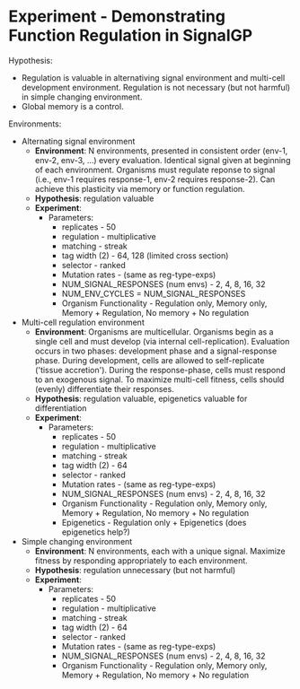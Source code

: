 # Experiment - Demonstrating Function Regulation in SignalGP

Hypothesis:

- Regulation is valuable in alternativing signal environment and multi-cell development environment. Regulation is not necessary (but not harmful) in simple changing environment.
- Global memory is a control.

Environments:

- Alternating signal environment
  - **Environment**: N environments, presented in consistent order (env-1, env-2, env-3, ...) every evaluation. Identical signal given at beginning of each environment. Organisms must regulate reponse to signal (i.e., env-1 requires response-1, env-2 requires response-2). Can achieve this plasticity via memory or function regulation.
  - **Hypothesis**: regulation valuable
  - **Experiment**:
    - Parameters:
      - replicates - 50
      - regulation - multiplicative
      - matching - streak
      - tag width (2) - 64, 128 (limited cross section)
      - selector - ranked
      - Mutation rates - (same as reg-type-exps)
      - NUM_SIGNAL_RESPONSES (num envs) - 2, 4, 8, 16, 32
      - NUM_ENV_CYCLES = NUM_SIGNAL_RESPONSES
      - Organism Functionality - Regulation only, Memory only, Memory + Regulation, No memory + No regulation
- Multi-cell regulation environment
  - **Environment**: Organisms are multicellular. Organisms begin as a single cell and must develop (via internal cell-replication). Evaluation occurs in two phases: development phase and a signal-response phase. During development, cells are allowed to self-replicate ('tissue accretion'). During the response-phase, cells must respond to an exogenous signal. To maximize multi-cell fitness, cells should (evenly) differentiate their responses.
  - **Hypothesis**: regulation valuable, epigenetics valuable for differentiation
  - **Experiment**:
    - Parameters:
      - replicates - 50
      - regulation - multiplicative
      - matching - streak
      - tag width (2) - 64
      - selector - ranked
      - Mutation rates - (same as reg-type-exps)
      - NUM_SIGNAL_RESPONSES (num envs) - 2, 4, 8, 16, 32
      - Organism Functionality - Regulation only, Memory only, Memory + Regulation, No memory + No regulation
      - Epigenetics - Regulation only + Epigenetics (does epigenetics help?)
- Simple changing environment
  - **Environment**: N environments, each with a unique signal. Maximize fitness by responding appropriately to each environment.
  - **Hypothesis**: regulation unnecessary (but not harmful)
  - **Experiment**:
    - Parameters:
      - replicates - 50
      - regulation - multiplicative
      - matching - streak
      - tag width (2) - 64
      - selector - ranked
      - Mutation rates - (same as reg-type-exps)
      - NUM_SIGNAL_RESPONSES (num envs) - 2, 4, 8, 16, 32
      - Organism Functionality - Regulation only, Memory only, Memory + Regulation, No memory + No regulation
